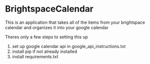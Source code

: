 # BrightspaceCalendar
This is an application that takes all of the items from your brightspace calendar and organizes it into your google calendar

Theres only a few steps to setting this up
1. set up google calendar api in google_api_instructions.txt
2. install pip if not already installed
3. install requirements.txt
